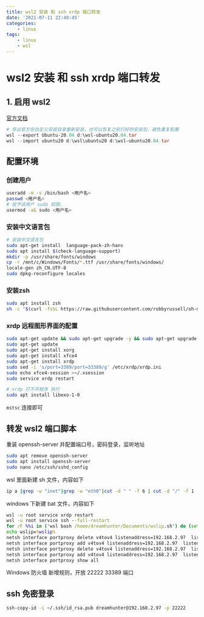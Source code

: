 ```yaml
---
title: wsl2 安装 和 ssh xrdp 端口转发
date: '2021-07-11 22:40:45'
categories:
    - linux
tags:
    - linux
    - wsl
---
```


# wsl2 安装 和 ssh xrdp 端口转发


## 1. 启用 wsl2

[官方文档](https://aka.ms/wsl2)

```ps1
# 导出官方包自定义安装目录重新安装，也可以恢复之前打好的安装包，避免重复配置
wsl --export Ubuntu-20.04 d:\wsl-ubuntu20.04.tar
wsl --import ubuntu20 d:\wsl\ubuntu20 d:\wsl-ubuntu20.04.tar
```

## 配置环境

### 创建用户

```bash
useradd -m -s /bin/bash <用户名>
passwd <用户名>
# 授予该用户 sudo 权限。
usermod -aG sudo <用户名>
```

### 安装中文语言包

```bash
# 安装中文语言包
sudo apt-get install  language-pack-zh-hans
sudo apt install $(check-language-support)
mkdir -p /usr/share/fonts/windows
cp -r /mnt/c/Windows/Fonts/*.ttf /usr/share/fonts/windows/
locale-gen zh_CN.UTF-8
sudo dpkg-reconfigure locales
```

### 安装zsh

```bash
sudo apt install zsh
sh -c "$(curl -fsSL https://raw.githubusercontent.com/robbyrussell/oh-my-zsh/master/tools/install.sh)"
```

### xrdp 远程图形界面的配置

```bash
sudo apt-get update && sudo apt-get upgrade -y && sudo apt-get upgrade -y && sudo apt-get dist-upgrade -y && sudo apt-get autoremove -y
sudo apt-get update
sudo apt-get install xorg
sudo apt-get install xfce4
sudo apt-get install xrdp
sudo sed -i 's/port=3389/port=33389/g' /etc/xrdp/xrdp.ini
sudo echo xfce4-session >~/.xsession
sudo service xrdp restart
```

```bash
# xrdp 打不开程序 执行
sudo apt install libexo-1-0
```

`mstsc` 连接即可

## 转发 wsl2 端口脚本

重装 openssh-server
并配置端口号，密码登录，监听地址

```bash
sudo apt remove openssh-server
sudo apt install openssh-server
sudo nano /etc/ssh/sshd_config
```

wsl 里面新建 sh 文件，内容如下

```bash
ip a |grep -w "inet"|grep -w "eth0"|cut -d " " -f 6 | cut -d "/" -f 1
```

windows 下新建 bat 文件，内容如下

```bat
wsl -u root service xrdp restart
wsl -u root service ssh --full-restart
for /F %%i in ('wsl bash /home/dreamhunter/Documents/wslip.sh') do (set wslip=%%i)
echo wslip=%wslip%
netsh interface portproxy delete v4tov4 listenaddress=192.168.2.97  listenport=33389
netsh interface portproxy add v4tov4 listenaddress=192.168.2.97  listenport=33389 connectaddress=%wslip% connectport=33389
netsh interface portproxy delete v4tov4 listenaddress=192.168.2.97  listenport=22222
netsh interface portproxy add v4tov4 listenaddress=192.168.2.97  listenport=22222 connectaddress=%wslip% connectport=22222
netsh interface portproxy show all
```

Windows 防火墙 新增规则，开放 22222 33389 端口

## ssh 免密登录

```bash
ssh-copy-id -i ~/.ssh/id_rsa.pub dreamhunter@192.168.2.97 -p 22222
```
